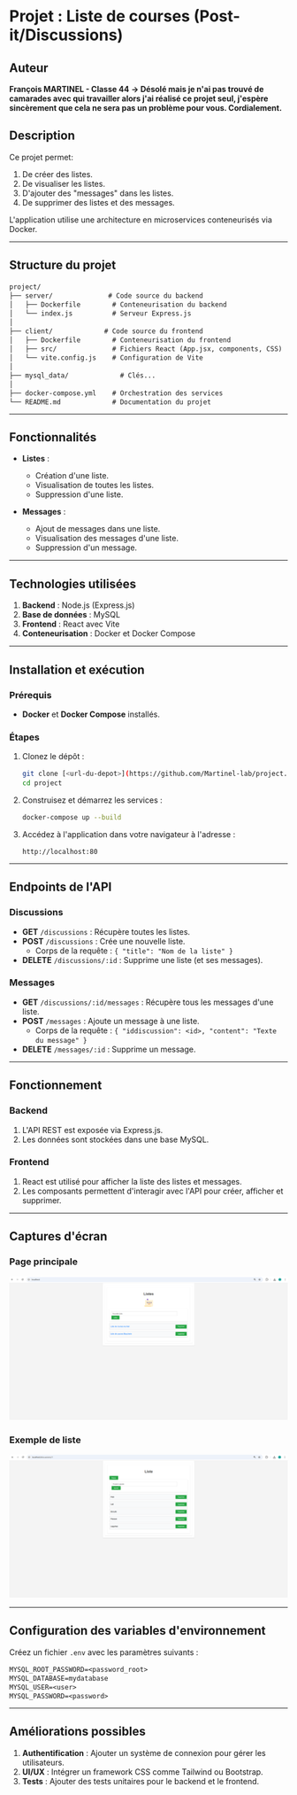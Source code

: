 # Projet : Liste de courses (Post-it/Discussions)

## Auteur
**François MARTINEL - Classe 44**
**-> Désolé mais je n'ai pas trouvé de camarades avec qui travailler alors j'ai réalisé ce projet seul, j'espère sincèrement que cela ne sera pas un problème pour vous. Cordialement.**

## Description
Ce projet permet:

1. De créer des listes.
2. De visualiser les listes.
3. D'ajouter des "messages" dans les listes.
4. De supprimer des listes et des messages.

L'application utilise une architecture en microservices conteneurisés via Docker.

---

## Structure du projet

```
project/
├── server/              # Code source du backend
│   ├── Dockerfile        # Conteneurisation du backend
│   └── index.js          # Serveur Express.js
│
├── client/             # Code source du frontend
│   ├── Dockerfile        # Conteneurisation du frontend
│   ├── src/              # Fichiers React (App.jsx, components, CSS)
│   └── vite.config.js    # Configuration de Vite
│
├── mysql_data/             # Clés...
│
├── docker-compose.yml    # Orchestration des services
└── README.md             # Documentation du projet
```

---

## Fonctionnalités

- **Listes** :
  - Création d'une liste.
  - Visualisation de toutes les listes.
  - Suppression d'une liste.

- **Messages** :
  - Ajout de messages dans une liste.
  - Visualisation des messages d'une liste.
  - Suppression d'un message.

---

## Technologies utilisées

1. **Backend** : Node.js (Express.js)
2. **Base de données** : MySQL
3. **Frontend** : React avec Vite
4. **Conteneurisation** : Docker et Docker Compose

---

## Installation et exécution

### Prérequis
- **Docker** et **Docker Compose** installés.

### Étapes
1. Clonez le dépôt :
   ```bash
   git clone [<url-du-depot>](https://github.com/Martinel-lab/project.git)
   cd project
   ```

2. Construisez et démarrez les services :
   ```bash
   docker-compose up --build
   ```

3. Accédez à l'application dans votre navigateur à l'adresse :
   ```
   http://localhost:80
   ```

---

## Endpoints de l'API

### Discussions
- **GET** `/discussions` : Récupère toutes les listes.
- **POST** `/discussions` : Crée une nouvelle liste.
  - Corps de la requête : `{ "title": "Nom de la liste" }`
- **DELETE** `/discussions/:id` : Supprime une liste (et ses messages).

### Messages
- **GET** `/discussions/:id/messages` : Récupère tous les messages d'une liste.
- **POST** `/messages` : Ajoute un message à une liste.
  - Corps de la requête : `{ "iddiscussion": <id>, "content": "Texte du message" }`
- **DELETE** `/messages/:id` : Supprime un message.

---

## Fonctionnement

### Backend
1. L'API REST est exposée via Express.js.
2. Les données sont stockées dans une base MySQL.

### Frontend
1. React est utilisé pour afficher la liste des listes et messages.
2. Les composants permettent d'interagir avec l'API pour créer, afficher et supprimer.

---

## Captures d'écran

### Page principale
![Page principale](screenshots/MainPage.png)

### Exemple de liste
![Exemple de liste](screenshots/List.png)

---

## Configuration des variables d'environnement

Créez un fichier `.env` avec les paramètres suivants :
```env
MYSQL_ROOT_PASSWORD=<password_root>
MYSQL_DATABASE=mydatabase
MYSQL_USER=<user>
MYSQL_PASSWORD=<password>
```

---

## Améliorations possibles

1. **Authentification** : Ajouter un système de connexion pour gérer les utilisateurs.
2. **UI/UX** : Intégrer un framework CSS comme Tailwind ou Bootstrap.
3. **Tests** : Ajouter des tests unitaires pour le backend et le frontend.

